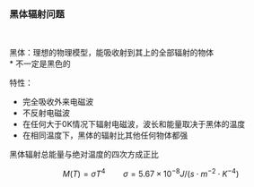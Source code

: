 ### 黑体辐射问题
&nbsp;

黑体：理想的物理模型，能吸收射到其上的全部辐射的物体  
\* 不一定是黑色的  

特性：
  + 完全吸收外来电磁波
  + 不反射电磁波
  + 在任何大于0K情况下辐射电磁波，波长和能量取决于黑体的温度
  + 在相同温度下，黑体的辐射比其他任何物体都强

黑体辐射总能量与绝对温度的四次方成正比

$$
M(T)=\sigma T^4\qquad \sigma=5.67\times10^{-8}J/(s\cdot m^{-2}\cdot K^{-4})
$$